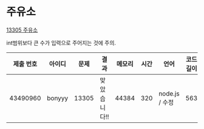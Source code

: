 # 주유소

[13305 주유소](https://www.acmicpc.net/problem/13305)

int범위보다 큰 수가 입력으로 주어지는 것에 주의.

| 제출 번호 | 아이디 | 문제  | 결과         | 메모리 | 시간 | 언어           | 코드 길이 |
| --------- | ------ | ----- | ------------ | ------ | ---- | -------------- | --------- |
| 43490960  | bonyyy | 13305 | 맞았습니다!! | 44384  | 320  | node.js / 수정 | 563       |
